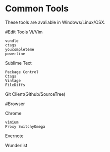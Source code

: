 Common Tools
========
These tools are avaliable in Windows/Linux/OSX.



#Edit Tools
Vi/Vim

	vundle
	ctags
	youcompleteme
	powerline

Sublime Text
	
	Package Control
	Ctags
	Vintage
	FileDiffs

	

Git Client(Github/SourceTree)


#Browser

Chrome

	vimium
	Proxy SwitchyOmega

Evernote

Wunderlist
